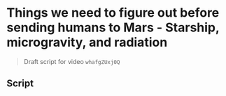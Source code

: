 # Things we need to figure out before sending humans to Mars - Starship, microgravity, and radiation

> Draft script for video `whafgZUxj0Q`

## Script

[NARRATOR]: <!-- narrator lines here -->
[VISUAL]: <!-- b-roll, graphics, or stage directions -->
